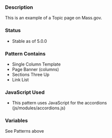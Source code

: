 ### Description
This is an example of a Topic page on Mass.gov.

### Status
* Stable as of 5.0.0

### Pattern Contains
* Single Column Template
* Page Banner (columns)
* Sections Three Up
* Link List

### JavaScript Used
* This pattern uses JavaScript for the accordions (js/modules/accordions.js)

### Variables
See Patterns above

